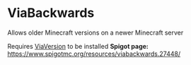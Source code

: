 # ViaBackwards

Allows older Minecraft versions on a newer Minecraft server


Requires [ViaVersion](http://viaversion.com) to be installed
**Spigot page:** https://www.spigotmc.org/resources/viabackwards.27448/